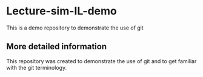 # Lecture-sim-IL-demo
This is a demo repository to demonstrate the use of git

## More detailed information
This repository was created to demonstrate the use of git and to get familiar with the git terminology.